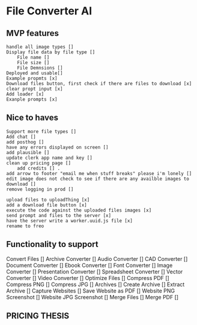 # File Converter AI

## MVP features
    handle all image types []
    Display file data by file type []
        File name []
        File size []
        File Demnsions []
    Deployed and usable[]
    Example propmts [x]
    Download files button, first check if there are files to download [x]
    clear propt input [x]
    Add loader [x]
    Exanple prompts [x]

## Nice to haves

    Support more file types []
    Add chat []
    add posthog []
    have any errors displayed on screen []
    add plausible []
    update clerk app name and key []
    clean up pricing page []
        add credits [] .
    add arrow to footer "email me when stuff breaks" please i'm lonely []
    edit image does not check to see if there are any availble images to download []
    remove logging in prod []

    upload files to uploadThing [x]
    add a download file button [x]
    execute the code against the uploaded files images [x]
    send prompt and files to the server [x]
    have the server write a worker.uuid.js file [x]
    rename to freo

## Functionality to support

Convert Files []
Archive Converter []
Audio Converter []
CAD Converter []
Document Converter []
Ebook Converter []
Font Converter []
Image Converter []
Presentation Converter []
Spreadsheet Converter []
Vector Converter []
Video Converter []
Optimize Files []
Compress PDF []
Compress PNG []
Compress JPG []
Archives []
Create Archive []
Extract Archive []
Capture Websites []
Save Website as PDF []
Website PNG Screenshot []
Website JPG Screenshot []
Merge Files []
Merge PDF []

## PRICING THESIS

